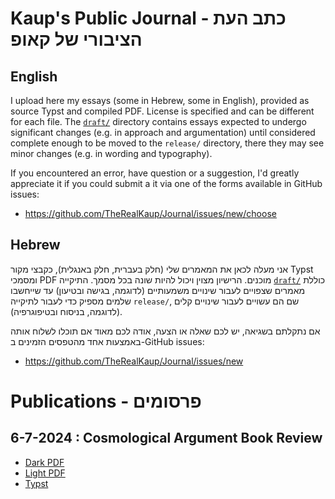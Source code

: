 # Kaup's Public Journal - כתב העת הציבורי של קאופ

## English

I upload here my essays (some in Hebrew, some in English), provided as source Typst and compiled PDF. License is specified and can be different for each file. The [`draft/`](draft/) directory contains essays expected to undergo significant changes (e.g. in approach and argumentation) until considered complete enough to be moved to the `release/` directory, there they may see minor changes (e.g. in wording and typography).

If you encountered an error, have question or a suggestion, I'd greatly appreciate it if you could submit a it via one of the forms available in GitHub issues:

- https://github.com/TheRealKaup/Journal/issues/new/choose

## Hebrew

אני מעלה לכאן את המאמרים שלי (חלק בעברית, חלק באנגלית), כקבצי מקור Typst ומסמכי PDF מוכנים. הרישיון מצוין ויכול להיות שונה בכל מסמך. התיקייה [`draft/`](draft/) כוללת מאמרים שצפויים לעבור שינויים משמעותיים (לדוגמה, בגישה ובטיעון) עד שייחשבו שלמים מספיק כדי לעבור לתיקייה `release/`, שם הם עשויים לעבור שינויים קלים (לדוגמה, בניסוח ובטיפוגרפיה).

אם נתקלתם בשגיאה, יש לכם שאלה או הצעה, אודה לכם מאוד אם תוכלו לשלוח אותה באמצעות אחד מהטפסים הזמינים ב-GitHub issues:

-  https://github.com/TheRealKaup/Journal/issues/new

# Publications - פרסומים

## 6-7-2024 : Cosmological Argument Book Review

- [Dark PDF](https://github.com/TheRealKaup/Journal/blob/main/draft/cosmological_argument_book_review_dark.pdf)
- [Light PDF](https://github.com/TheRealKaup/Journal/blob/main/draft/cosmological_argument_book_review_light.pdf)
- [Typst](https://github.com/TheRealKaup/Journal/blob/main/draft/cosmological_argument_book_review.typ)
